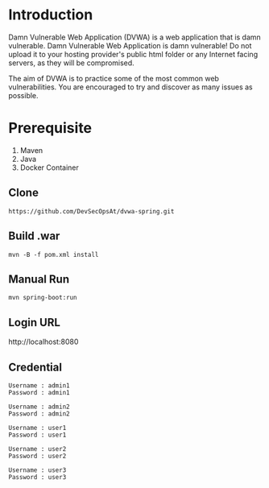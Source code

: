 # Introduction
Damn Vulnerable Web Application (DVWA) is a web application that is damn vulnerable. Damn Vulnerable Web Application is damn vulnerable! Do not upload it to your hosting provider's public html folder or any Internet facing servers, as they will be compromised.

The aim of DVWA is to practice some of the most common web vulnerabilities. You are encouraged to try and discover as many issues as possible.

# Prerequisite
1. Maven
2. Java 
2. Docker Container

## Clone
`https://github.com/DevSecOpsAt/dvwa-spring.git`

## Build .war
`mvn -B -f pom.xml install`

## Manual Run
`mvn spring-boot:run`

## Login URL
http://localhost:8080

## Credential
```
Username : admin1
Password : admin1
```
```
Username : admin2
Password : admin2
```
```
Username : user1
Password : user1
```
```
Username : user2
Password : user2
```
```
Username : user3
Password : user3
```




